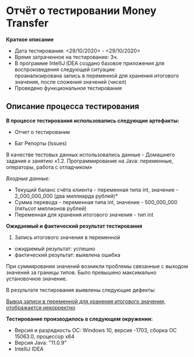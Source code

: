 # Отчёт о тестировании Money Transfer


**Краткое описание**

- Дата тестирования: <29/10/2020> - <29/10/2020>
- Время затраченное на тестирование: 3ч.
- В программе IntelliJ IDEA создано базовое приложения для воспроизведения следующей ситуации:    
проанализирована запись в переменной для хранения итогового значения,  после сложения значений (чисел)
- Проведено функциональное тестирования



## Описание процесса тестирования

**В процессе тестирования использовались следующие артефакты:**

- Отчет о тестировании

- Баг Репорты (Issues)


В качестве тестовых данных использовались данные - Домашнего задания к занятию «1.2. Программирование на Java: 
переменные, операторы, работа с отладчиком»

*Входные данные:*

- Текущий баланс счёта клиента - переменная типа int, значение - 2_000_000_000 (два миллиарда рублей)*
- Сумма перевода - переменная типа int, значение - 500_000_000 (пятьсот миллионов рублей)
- Переменная для хранения итогового значения - тип int


**Ожидаемый и фактический результат тестирования**

 1. Запись итогового значения в переменной
 - ожидаемый результат:  успешно
 - фактический результат: выявлена ошибка
 
 При суммировании значений возникли проблемы связанные с выходом значений
 за границы типов. Было превышено максимально установочное значение.
 
 В результате тестирования выявлены следующие дефекты:
 
[Вывод записи в переменной для хранения итогового значения, отображается некорректно ](https://github.com/Andrew2380/Demo22/issues)
 
 
**Тестирование производилось в следующем окружении:**

- Версия и разрядность ОС: Windows 10, версия -1703, сборка ОС 15063.0, процессор х64 
- Версия Java: "11.0.9"
- IntelliJ IDEA
